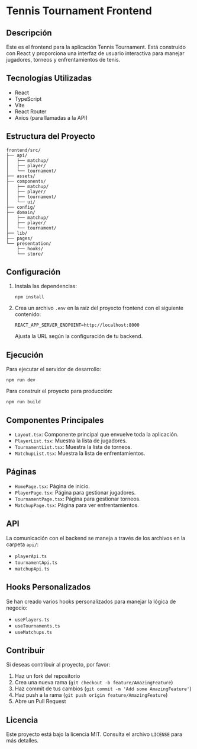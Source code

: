 # Tennis Tournament Frontend

## Descripción

Este es el frontend para la aplicación Tennis Tournament. Está construido con React y proporciona una interfaz de usuario interactiva para manejar jugadores, torneos y enfrentamientos de tenis.

## Tecnologías Utilizadas

- React
- TypeScript
- Vite
- React Router
- Axios (para llamadas a la API)

## Estructura del Proyecto

```
frontend/src/
├── api/
│   ├── matchup/
│   ├── player/
│   └── tournament/
├── assets/
├── components/
│   ├── matchup/
│   ├── player/
│   ├── tournament/
│   └── ui/
├── config/
├── domain/
│   ├── matchup/
│   ├── player/
│   └── tournament/
├── lib/
├── pages/
└── presentation/
    ├── hooks/
    └── store/
```

## Configuración

1. Instala las dependencias:
   ```
   npm install
   ```

2. Crea un archivo `.env` en la raíz del proyecto frontend con el siguiente contenido:
   ```
   REACT_APP_SERVER_ENDPOINT=http://localhost:8000
   ```
   Ajusta la URL según la configuración de tu backend.

## Ejecución

Para ejecutar el servidor de desarrollo:
```
npm run dev
```

Para construir el proyecto para producción:
```
npm run build
```

## Componentes Principales

- `Layout.tsx`: Componente principal que envuelve toda la aplicación.
- `PlayerList.tsx`: Muestra la lista de jugadores.
- `TournamentList.tsx`: Muestra la lista de torneos.
- `MatchupList.tsx`: Muestra la lista de enfrentamientos.

## Páginas

- `HomePage.tsx`: Página de inicio.
- `PlayerPage.tsx`: Página para gestionar jugadores.
- `TournamentPage.tsx`: Página para gestionar torneos.
- `MatchupPage.tsx`: Página para ver enfrentamientos.

## API

La comunicación con el backend se maneja a través de los archivos en la carpeta `api/`:

- `playerApi.ts`
- `tournamentApi.ts`
- `matchupApi.ts`

## Hooks Personalizados

Se han creado varios hooks personalizados para manejar la lógica de negocio:

- `usePlayers.ts`
- `useTournaments.ts`
- `useMatchups.ts`

## Contribuir

Si deseas contribuir al proyecto, por favor:

1. Haz un fork del repositorio
2. Crea una nueva rama (`git checkout -b feature/AmazingFeature`)
3. Haz commit de tus cambios (`git commit -m 'Add some AmazingFeature'`)
4. Haz push a la rama (`git push origin feature/AmazingFeature`)
5. Abre un Pull Request

## Licencia

Este proyecto está bajo la licencia MIT. Consulta el archivo `LICENSE` para más detalles.
